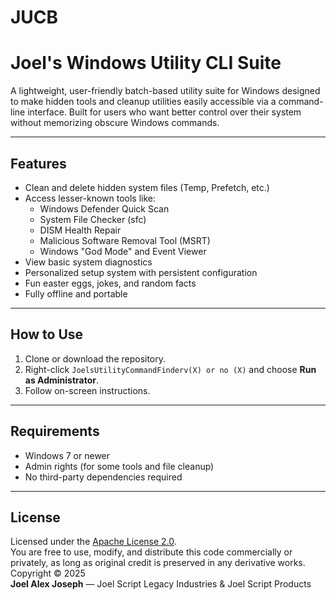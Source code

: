 # JUCB
# Joel's Windows Utility CLI Suite

A lightweight, user-friendly batch-based utility suite for Windows designed to make hidden tools and cleanup utilities easily accessible via a command-line interface. Built for users who want better control over their system without memorizing obscure Windows commands.

---

## Features

- Clean and delete hidden system files (Temp, Prefetch, etc.)
- Access lesser-known tools like:
  - Windows Defender Quick Scan
  - System File Checker (sfc)
  - DISM Health Repair
  - Malicious Software Removal Tool (MSRT)
  - Windows "God Mode" and Event Viewer
- View basic system diagnostics
- Personalized setup system with persistent configuration
- Fun easter eggs, jokes, and random facts
- Fully offline and portable

---

## How to Use

1. Clone or download the repository.
2. Right-click `JoelsUtilityCommandFinderv(X) or no (X)` and choose **Run as Administrator**.
3. Follow on-screen instructions.

---

## Requirements

- Windows 7 or newer
- Admin rights (for some tools and file cleanup)
- No third-party dependencies required

---

## License

Licensed under the [Apache License 2.0](LICENSE).  
You are free to use, modify, and distribute this code commercially or privately, as long as original credit is preserved in any derivative works.  
Copyright © 2025  
**Joel Alex Joseph** — Joel Script Legacy Industries & Joel Script Products

